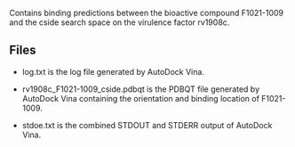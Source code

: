Contains binding predictions between the bioactive compound F1021-1009 and the cside search space on the virulence factor rv1908c.

## Files

- log.txt is the log file generated by AutoDock Vina.

- rv1908c_F1021-1009_cside.pdbqt is the PDBQT file generated by AutoDock Vina containing the orientation and binding location of F1021-1009.

- stdoe.txt is the combined STDOUT and STDERR output of AutoDock Vina.

